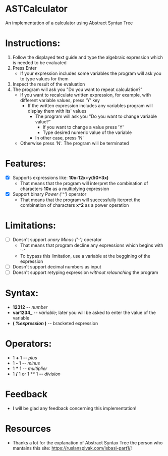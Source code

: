 # ASTCalculator
An implementation of a calculator using Abstract Syntax Tree

# Instructions:
1. Follow the displayed text guide and type the algebraic expression which is needed to be evaluated
2. Press Enter
   - If your expression includes some variables the program will ask you to type values for them
3. Inspect the result of the evaluation
4. The program will ask you "Do you want to repeat calculation?"
   - If you want to recalculate written expression, for example, with different variable values, press 'Y' key
     - If the written expression includes any variables program will display them with its' values
       - The program will ask you "Do you want to change variable value?"
         - If you want to change a value press 'Y'
         - Type desired numeric value of the variable
       - In other case, press 'N'
   - Otherwise press 'N'. The program will be terminated

# Features:
- [X] Supports expressions like: __10x-12x+y(50+3x)__
  - That means that the program will interpret the combination of characters __10x__ as a multiplying expression
- [X] Support binary _Power ('^')_ operator
  - That means that the program will successfully iterpret the combination of characters __x^2__ as a power operation

# Limitations:
- [ ] Doesn't support _unary Minus ('-')_ operator
  - That means that program decline any expressions which begins with '-'
   - To bypass this limitation, use a variable at the beggining of the expression
- [ ] Doesn't support decimal numbers as input
- [ ] Doesn't support retyping expression *without relaunching* the program

# Syntax:
- **12312** -- *number*
- **var1234_** -- *variable*; later you will be asked to enter the value of the variable
- **( *%expression* )** -- bracketed expression
# Operators:
- 1 **+** 1 -- *plus*
- 1 **-** 1 -- *minus*
- 1 __*__ 1 -- *multiplier*
- 1 **/** 1 or 1 **\** 1 -- *division*

# Feedback
- I will be glad any feedback concerning this implementation!

# Resources
- Thanks a lot for the explanation of Abstract Syntax Tree the person who mantains this site: https://ruslanspivak.com/lsbasi-part1/!
